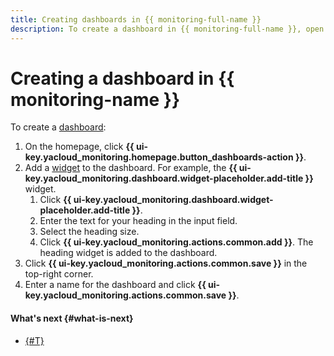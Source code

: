 ```yaml
---
title: Creating dashboards in {{ monitoring-full-name }}
description: To create a dashboard in {{ monitoring-full-name }}, open the service homepage and click Create dashboard. Add a widget to the dashboard. Click Heading under Add widget or click Add in the dashboard title and then select Heading. Enter the text for your heading in the input field. Select the heading size. Click Add. The heading widget is added to the dashboard. Click Save in the upper-right corner. Enter a name for the dashboard and click Save.
---
```


# Creating a dashboard in {{ monitoring-name }}

To create a [dashboard](../../concepts/visualization/dashboard.md):

1. On the homepage, click **{{ ui-key.yacloud_monitoring.homepage.button_dashboards-action }}**.
1. Add a [widget](../../concepts/visualization/widget.md) to the dashboard. For example, the **{{ ui-key.yacloud_monitoring.dashboard.widget-placeholder.add-title }}** widget.
   1. Click **{{ ui-key.yacloud_monitoring.dashboard.widget-placeholder.add-title }}**.
   1. Enter the text for your heading in the input field.
   1. Select the heading size.
   1. Click **{{ ui-key.yacloud_monitoring.actions.common.add }}**. The heading widget is added to the dashboard.
1. Click **{{ ui-key.yacloud_monitoring.actions.common.save }}** in the top-right corner.
1. Enter a name for the dashboard and click **{{ ui-key.yacloud_monitoring.actions.common.save }}**.


#### What's next {#what-is-next}
- [{#T}](add-widget.md)
